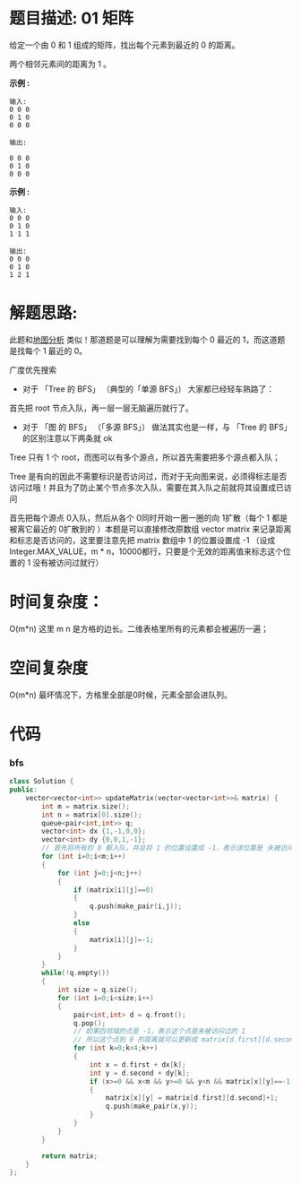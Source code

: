 # 题目描述:  01 矩阵

给定一个由 0 和 1 组成的矩阵，找出每个元素到最近的 0 的距离。

两个相邻元素间的距离为 1 。

**示例 :**
```
输入:
0 0 0
0 1 0
0 0 0

输出:

0 0 0
0 1 0
0 0 0
```

**示例 :**
```
输入:
0 0 0
0 1 0
1 1 1

输出:
0 0 0
0 1 0
1 2 1
```


# 解题思路:
  此题和[地图分析](https://github.com/bryceustc/LeetCode_Note/blob/master/cpp/As-Far-From-Land-As-Possible/README.md) 类似！那道题是可以理解为需要找到每个 0 最近的 1，而这道题是找每个 1 最近的 0。
  
广度优先搜索
- 对于 「Tree 的 BFS」 （典型的「单源 BFS」） 大家都已经轻车熟路了：

首先把 root 节点入队，再一层一层无脑遍历就行了。
- 对于 「图 的 BFS」 （「多源 BFS」） 做法其实也是一样，与 「Tree 的 BFS」的区别注意以下两条就 ok

Tree 只有 1 个 root，而图可以有多个源点，所以首先需要把多个源点都入队；

Tree 是有向的因此不需要标识是否访问过，而对于无向图来说，必须得标志是否访问过哦！并且为了防止某个节点多次入队，需要在其入队之前就将其设置成已访问

首先把每个源点 0入队，然后从各个 0同时开始一圈一圈的向 1扩散（每个 1 都是被离它最近的 0扩散到的 ）本题是可以直接修改原数组 vector<int> matrix 来记录距离和标志是否访问的，这里要注意先把 matrix 数组中 1 的位置设置成 -1 （设成Integer.MAX_VALUE，m * n，10000都行，只要是个无效的距离值来标志这个位置的 1 没有被访问过就行）
# 时间复杂度：
  O(m\*n) 这里 m n 是方格的边长。二维表格里所有的元素都会被遍历一遍；
# 空间复杂度
 O(m\*n) 最坏情况下，方格里全部是0时候，元素全部会进队列。
  
# 代码

### bfs
```c++
class Solution {
public:
    vector<vector<int>> updateMatrix(vector<vector<int>>& matrix) {
        int m = matrix.size();
        int n = matrix[0].size();
        queue<pair<int,int>> q;
        vector<int> dx {1,-1,0,0};
        vector<int> dy {0,0,1,-1};
        // 首先将所有的 0 都入队，并且将 1 的位置设置成 -1，表示该位置是 未被访问过的 1
        for (int i=0;i<m;i++)
        {
            for (int j=0;j<n;j++)
            {
                if (matrix[i][j]==0)
                {
                    q.push(make_pair(i,j));
                }
                else
                {
                    matrix[i][j]=-1;
                }
            }
        }
        while(!q.empty())
        {
            int size = q.size();
            for (int i=0;i<size;i++)
            {
                pair<int,int> d = q.front();
                q.pop();
                // 如果四邻域的点是 -1，表示这个点是未被访问过的 1
                // 所以这个点到 0 的距离就可以更新成 matrix[d.first][d.second] + 1。
                for (int k=0;k<4;k++)
                {
                    int x = d.first + dx[k];
                    int y = d.second + dy[k];
                    if (x>=0 && x<m && y>=0 && y<n && matrix[x][y]==-1)
                    {
                        matrix[x][y] = matrix[d.first][d.second]+1;
                        q.push(make_pair(x,y));
                    }
                }
            }
        }

        return matrix;
    }
};
```

